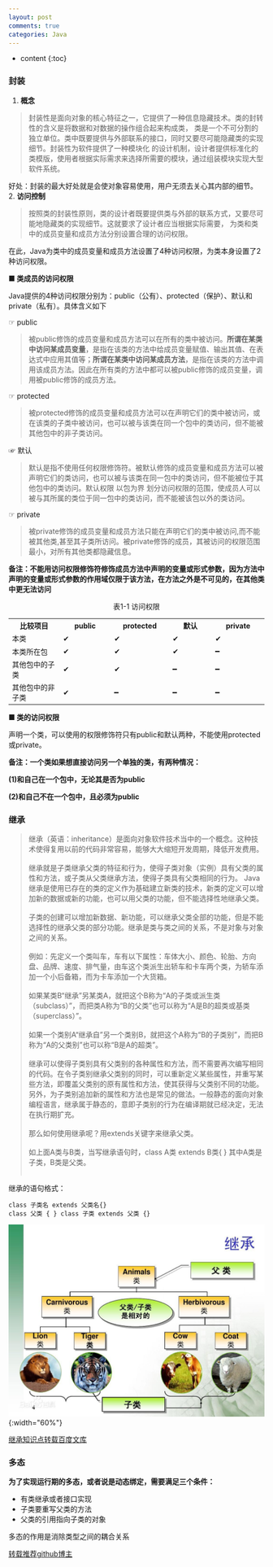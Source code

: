 ```yaml
---
layout: post
comments: true
categories: Java
---
```


* content
{:toc}

### 封装
1. **概念**

>封装性是面向对象的核心特征之一，它提供了一种信息隐藏技术。类的封转性的含义是将数据和对数据的操作组合起来构成类，
>类是一个不可分割的独立单位。类中既要提供与外部联系的接口，同时又要尽可能隐藏类的实现细节。封装性为软件提供了一种模块化
>的设计机制，设计者提供标准化的类模版，使用者根据实际需求来选择所需要的模块，通过组装模块实现大型软件系统。

好处：封装的最大好处就是会使对象容易使用，用户无须去关心其内部的细节。
2. **访问控制**

>按照类的封装性原则，类的设计者既要提供类与外部的联系方式，又要尽可能地隐藏类的实现细节。这就要求了设计者应当根据实际需要，
>为类和类中的成员变量和成员方法分别设置合理的访问权限。<br>

<p>在此，Java为类中的成员变量和成员方法设置了4种访问权限，为类本身设置了2种访问权限。</p>

**■ 类成员的访问权限**

Java提供的4种访问权限分别为：public（公有）、protected（保护）、默认和private（私有）。具体含义如下

☞ public 

>被public修饰的成员变量和成员方法可以在所有的类中被访问。**所谓在某类中访问某成员变量**，是指在该类的方法中给成员变量赋值、输出其值、在表达式中应用其值等；**所谓在某类中访问某成员方法**，是指在该类的方法中调用该成员方法。因此在所有类的方法中都可以被public修饰的成员变量，调用被public修饰的成员方法。

☞ protected

>被protected修饰的成员变量和成员方法可以在声明它们的类中被访问，或在该类的子类中被访问，也可以被与该类在同一个包中的类访问，但不能被其他包中的非子类访问。

☞ 默认

> 默认是指不使用任何权限修饰符。被默认修饰的成员变量和成员方法可以被声明它们的类访问，也可以被与该类在同一包中的类访问，但不能被位于其他包中的类访问。默认权限 以包为界 划分访问权限的范围，使成员人可以被与其所属的类位于同一包中的类访问，而不能被该包以外的类访问。

☞ private

>被private修饰的成员变量和成员方法只能在声明它们的类中被访问,而不能被其他类,甚至其子类所访问。被private修饰的成员，其被访问的权限范围最小，对所有其他类都隐藏信息。

**备注：不能用访问权限修饰符修饰成员方法中声明的变量或形式参数，因为方法中声明的变量或形式参数的作用域仅限于该方法，在方法之外是不可见的，在其他类中更无法访问**
<center>表1-1 访问权限</center>
<div>
    <table>
        <tr>
            <th rowspan="1" width=190>比较项目</th>
            <th width=150>public</th>
            <th width=150>protected</th>
            <th width=150>默认</th>
            <th width=150>private</th>
        </tr>
        <tr>
            <td>本类</td>
            <td>✔</td>
            <td>✔</td>
            <td>✔</td>
            <td>✔</td>
        </tr>
        <tr>
            <td>本类所在包</td>
            <td>✔</td>
            <td>✔</td>
            <td>✔</td>
            <td>━</td>
        </tr>
        <tr>
            <td>其他包中的子类</td>
            <td>✔</td>
            <td>✔</td>
            <td>━</td>
            <td>━</td>
        </tr>
        <tr>
            <td>其他包中的非子类</td>
            <td>✔</td>
            <td>━</td>
            <td>━</td>
            <td>━</td>
        </tr>
    </table>
</div>


**■ 类的访问权限**

声明一个类，可以使用的权限修饰符只有public和默认两种，不能使用protected或private。

**备注：一个类如果想直接访问另一个单独的类，有两种情况：**

**(1)和自己在一个包中，无论其是否为public**

**(2)和自己不在一个包中，且必须为public**

### 继承
>继承（英语：inheritance）是面向对象软件技术当中的一个概念。这种技术使得复用以前的代码非常容易，能够大大缩短开发周期，降低开发费用。<br><br>
>继承就是子类继承父类的特征和行为，使得子类对象（实例）具有父类的属性和方法，或子类从父类继承方法，使得子类具有父类相同的行为。
Java继承是使用已存在的类的定义作为基础建立新类的技术，新类的定义可以增加新的数据或新的功能，也可以用父类的功能，但不能选择性地继承父类。<br><br>
>子类的创建可以增加新数据、新功能，可以继承父类全部的功能，但是不能选择性的继承父类的部分功能。继承是类与类之间的关系，不是对象与对象之间的关系。<br><br>
>例如：先定义一个类叫车，车有以下属性：车体大小、颜色、轮胎、方向盘、品牌、速度、排气量，由车这个类派生出轿车和卡车两个类，为轿车添加一个小后备箱，而为卡车添加一个大货箱。<br><br>
>如果某类B“继承”另某类A，就把这个B称为“A的子类或派生类（subclass）”，而把类A称为“B的父类”也可以称为“A是B的超类或基类（superclass）”。<br><br>
>如果一个类别A“继承自”另一个类别B，就把这个A称为“B的子类别”，而把B称为“A的父类别”也可以称“B是A的超类”。<br><br>
继承可以使得子类别具有父类别的各种属性和方法，而不需要再次编写相同的代码。在令子类别继承父类别的同时，可以重新定义某些属性，并重写某些方法，即覆盖父类别的原有属性和方法，使其获得与父类别不同的功能。另外，为子类别追加新的属性和方法也是常见的做法。一般静态的面向对象编程语言，继承属于静态的，意即子类别的行为在编译期就已经决定，无法在执行期扩充。<br><br>
>那么如何使用继承呢？用extends关键字来继承父类。<br><br>
>如上面A类与B类，当写继承语句时，class A类 extends B类{ } 其中A类是子类，B类是父类。<br><br>

继承的语句格式：

    class 子类名 extends 父类名{}
    class 父类 { } class 子类 extends 父类 {}

![继承](/static/img/extends.jpg){:width="60%"}

[继承知识点转载百度文库](https://baike.baidu.com/item/%E7%BB%A7%E6%89%BF/20267560?fr=aladdin)

### 多态

**为了实现运行期的多态，或者说是动态绑定，需要满足三个条件：**
* 有类继承或者接口实现
* 子类要重写父类的方法
* 父类的引用指向子类的对象
<p>多态的作用是消除类型之间的耦合关系</p>

[转载推荐github博主](http://hollischuang.gitee.io/tobetopjavaer/#/)